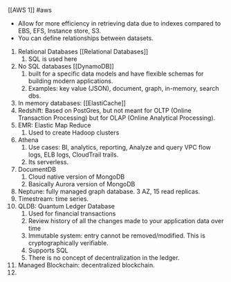 [[AWS 1]] #aws 

* Allow for more efficiency in retrieving data due to indexes compared to EBS, EFS, Instance store, S3.
* You can define relationships between datasets.

1. Relational Databases [[Relational Databases]]
	1. SQL is used here
2. No SQL databases [[DynamoDB]]
	1. built for a specific data models and have flexible schemas for building modern applications.
	2. Examples: key value (JSON), document, graph, in-memory, search dbs.
3. In memory databases: [[ElastiCache]]
4. Redshift: Based on PostGres, but not meant for OLTP (Online Transaction Processing) but for OLAP (Online Analytical Processing).
5. EMR: Elastic Map Reduce
	1. Used to create Hadoop clusters
6. Athena
	1. Use cases: BI, analytics, reporting, Analyze and query VPC flow logs, ELB logs, CloudTrail trails.
	2. Its serverless.
7. DocumentDB
	1. Cloud native version of MongoDB
	2. Basically Aurora version of MongoDB
8. Neptune: fully managed graph database. 3 AZ, 15 read replicas.
9. Timestream: time series. 
10. QLDB: Quantum Ledger Database
	1. Used for financial transactions
	2. Review history of all the changes made to your application data over time
	3. Immutable system: entry cannot be removed/modified. This is cryptographically verifiable.
	4. Supports SQL
	5. There is no concept of decentralization in the ledger.
11. Managed Blockchain: decentralized blockchain.
12. 
